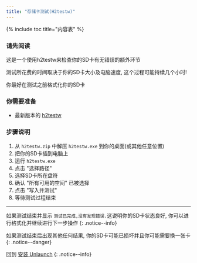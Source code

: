 ```yaml
---
title: "存储卡测试(H2testw)"
---
```


{% include toc title="内容表" %}

### 请先阅读

   这是一个使用h2testw来检查你的SD卡有无错误的额外环节

   测试所花费的时间取决于你的SD卡大小及电脑速度, 这个过程可能持续几个小时!

   你最好在测试之前格式化你的SD卡

### 你需要准备

* 最新版本的 [h2testw](/assets/files/h2testw.zip)

### 步骤说明

1. 从 `h2testw.zip` 中解压 `h2testw.exe` 到你的桌面(或其他任意位置)
1. 把你的SD卡插到电脑上
1. 运行 `h2testw.exe`
1. 点击 "选择路径"
1. 选择SD卡所在盘符
1. 确认 "所有可用的空间" 已被选择
1. 点击 "写入并测试"
1. 等待测试过程结束

___

如果测试结束并显示 `测试已完成,没有发现错误.`这说明你的SD卡状态良好, 你可以进行格式化并继续进行下一步操作
{: .notice--info}

如果测试结束后出现其他任何结果, 你的SD卡可能已损坏并且你可能需要换一张卡
{: .notice--danger}

回到 [安装 Unlaunch](installing-unlaunch)
{: .notice--info}
